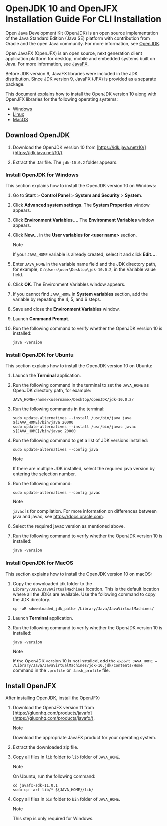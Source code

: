 # OpenJDK 10 and OpenJFX Installation Guide For CLI Installation 

Open Java Development Kit (OpenJDK) is an open source implementation of the Java Standard Edition (Java SE) platform with contribution from Oracle and the open Java community. For more information, see [OpenJDK](http://openjdk.java.net/).

Open JavaFX (OpenJFX) is an open source, next generation client application platform for desktop, mobile and embedded systems built on Java. For more information, see [JavaFX](https://openjfx.io/).

Before JDK version 9, JavaFX libraries were included in the JDK distribution. Since JDK version 9, JavaFX (JFX) is provided as a separate package.

This document explains how to install the OpenJDK version 10 along with OpenJFX libraries for the following operating systems:

- [Windows](#install-openjdk-for-windows)
- [Linux](#install-openjdk-for-ubuntu)
- [MacOS](#install-openjdk-for-macos)

## Download OpenJDK

1. Download the OpenJDK version 10 from [https://jdk.java.net/10/](https://jdk.java.net/10/).

2. Extract the .tar file. The `jdk-10.0.2` folder appears.

### Install OpenJDK for Windows

This section explains how to install the OpenJDK version 10 on Windows:

1. Go to **Start** > **Control Panel** > **System and Security** > **System**.

2. Click **Advanced system settings**. The **System Properties** window appears.

3. Click **Environment Variables...**. The **Environment Variables** window appears.

4. Click **New...** in the **User variables for \<user name\>** section.
    > [!NOTE]
    > If your `JAVA_HOME` variable is already created, select it and click **Edit...**.

5. Enter `JAVA_HOME` in the variable name field and the JDK directory path, for example, `C:\Users\user\Desktop\jdk-10.0.2`, in the Variable value field.

6. Click **OK**. The Environment Variables window appears.

7. If you cannot find `JAVA_HOME` in **System variables** section, add the variable by repeating the 4, 5, and 6 steps.

10. Save and close the **Environment Variables** window.

11. Launch **Command Prompt**.

12. Run the following command to verify whether the OpenJDK version 10 is installed:
    ```
    java -version
    ```

### Install OpenJDK for Ubuntu

This section explains how to install the OpenJDK version 10 on Ubuntu:

1. Launch the **Terminal** application.

2. Run the following command in the terminal to set the `JAVA_HOME` as OpenJDK directory path, for example:
    ```
    JAVA_HOME=/home/<username>/Desktop/openJDK/jdk-10.0.2/
    ```

3. Run the following commands in the terminal:
    ```
    sudo update-alternatives --install /usr/bin/java java ${JAVA_HOME}/bin/java 20000
    sudo update-alternatives --install /usr/bin/javac javac ${JAVA_HOME}/bin/javac 20000
    ```

4. Run the following command to get a list of JDK versions installed:
    ```
    sudo update-alternatives --config java
    ```
    > [!NOTE]
    > If there are multiple JDK installed, select the required java version by entering the selection number.

5. Run the following command:
    ```
    sudo update-alternatives --config javac
    ```
    > [!NOTE]
    > `javac` is for compilation. For more information on differences between java and javac, see https://docs.oracle.com.

4. Select the required javac version as mentioned above.

6. Run the following command to verify whether the OpenJDK version 10 is installed:
    ```
    java -version
    ```

### Install OpenJDK for MacOS

This section explains how to install the OpenJDK version 10 on macOS:

1. Copy the downloaded jdk folder to the `Library/Java/JavaVirtualMachines` location. This is the default location where all the JDKs are available. Use the following command to copy the JDK directory.
    ```
    cp -aR <downloaded_jdk_path> /Library/Java/JavaVirtualMachines/
    ```

2. Launch **Terminal** application.

3. Run the following command to verify whether the OpenJDK version 10 is installed:
    ```
    java -version
    ```

    > [!NOTE]
    > If the OpenJDK version 10 is not installed, add the `export JAVA_HOME = /Library/Java/JavaVirtualMachines/jdk-10.jdk/Contents/Home` command in the `.profile` or `.bash_profile` file.


## Install OpenJFX

After installing OpenJDK, install the OpenJFX:

1. Download the OpenJFX version 11 from [https://gluonhq.com/products/javafx](https://gluonhq.com/products/javafx/).
   
    > [!NOTE]
    > Download the appropriate JavaFX product for your operating system.

2. Extract the downloaded zip file.

3. Copy all files in `lib` folder to `lib` folder of `JAVA_HOME`.
   
   > [!NOTE]
   > On Ubuntu, run the following command:
   > ```
   > cd javafx-sdk-11.0.1
   > sudo cp -arf lib/* ${JAVA_HOME}/lib/
   > ```

4. Copy all files in `bin` folder to `bin` folder of `JAVA_HOME`.
   
   > [!NOTE]
   > This step is only required for Windows.

